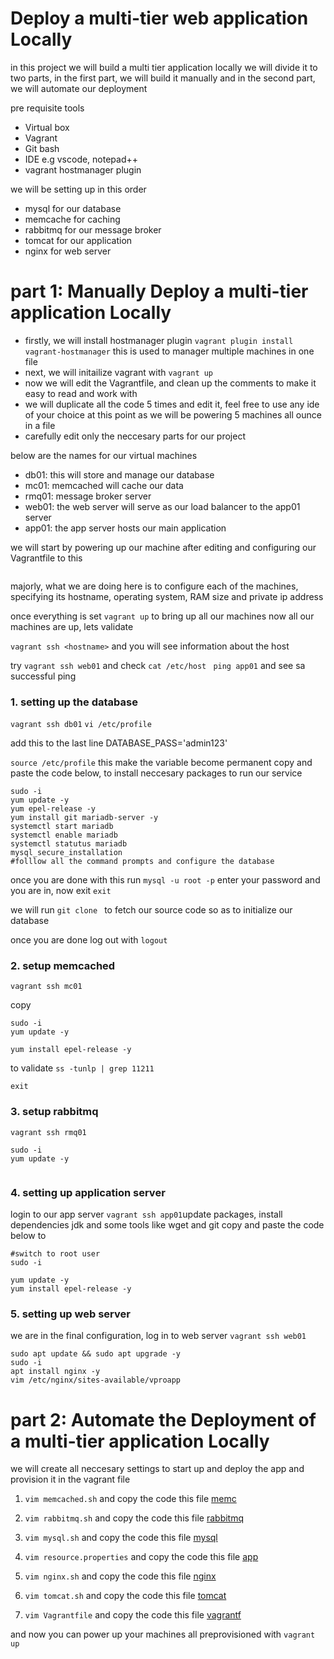 # Deploy a multi-tier web application Locally

in this project we will build a multi tier application locally 
we will divide it to two parts, in the first part, we will build it manually
and in the second part, we will automate our deployment

pre requisite tools
- Virtual box
- Vagrant
- Git bash
- IDE e.g vscode, notepad++
- vagrant hostmanager plugin
 

we will be setting up in this order

- mysql for our database
- memcache for caching
- rabbitmq for our message broker
- tomcat for our application
- nginx for web server

# part 1: Manually Deploy a multi-tier application Locally

- firstly, we will install hostmanager plugin `vagrant plugin install    vagrant-hostmanager` this is used to manager multiple machines in one file
- next, we will initailize vagrant with `vagrant up`
- now we will edit the Vagrantfile, and clean up the comments to make it easy to read and work with
- we will duplicate all the code 5 times and edit it, feel free to use any ide of your choice at this point as we will be powering 5 machines all ounce in a file
- carefully edit only the neccesary parts for our project

below are the names for our virtual machines

- db01: this will store and manage our database
- mc01: memcached will cache our data 
- rmq01: message broker server
- web01: the web server will serve as our load balancer to the app01 server
- app01: the app server hosts our main application 

we will start by powering up our machine after editing and configuring our Vagrantfile to this

```

```

majorly, what we are doing here is to configure each of the machines, specifying its hostname, operating system, RAM size and private ip address

once everything is set  `vagrant up` to bring up all our machines
now all our machines are up, lets validate

`vagrant ssh <hostname>` and you will see information about the host

try `vagrant ssh web01` and check `cat /etc/host ` 
`ping app01` and see sa successful ping

### 1. setting up the database
`vagrant ssh db01`
`vi /etc/profile`

add this to the last line 
DATABASE_PASS='admin123'

`source /etc/profile` this make the variable become permanent
copy and paste the code below, to install neccesary packages to run our service


```
sudo -i
yum update -y
yum epel-release -y
yum install git mariadb-server -y
systemctl start mariadb
systemctl enable mariadb
systemctl statutus mariadb
mysql_secure_installation
#folllow all the command prompts and configure the database

```
once you are done with this run `mysql -u root -p` enter your password and you are in, now exit `exit`

we will run  `git clone ` to fetch our source code so as to initialize our database







once you are done log out with `logout `

### 2. setup memcached

`vagrant ssh mc01`

copy

```
sudo -i
yum update -y

yum install epel-release -y
```

to validate `ss -tunlp | grep 11211`

`exit`

### 3. setup rabbitmq
`vagrant ssh rmq01`
```
sudo -i
yum update -y


```

### 4. setting up application server

login to our app server `vagrant ssh app01`update packages, install dependencies jdk and some tools like wget and git
copy and paste the code below to 

```
#switch to root user
sudo -i

yum update -y
yum install epel-release -y

```


### 5. setting up web server


we are in the final configuration, 
log in to web server `vagrant ssh web01`

```
sudo apt update && sudo apt upgrade -y
sudo -i 
apt install nginx -y
vim /etc/nginx/sites-available/vproapp

```




# part 2: Automate the Deployment of a multi-tier application Locally

we will create all neccesary settings to start up and deploy the app and provision it in the vagrant file

1. `vim memcached.sh` and copy the code this file [memc](https://github.com/baraqheart/HandsOn/blob/main/project_3/memcache.sh)

2. `vim rabbitmq.sh` and copy the code this file [rabbitmq](https://github.com/baraqheart/HandsOn/blob/main/project_3/rabbitmq.sh)

3. `vim mysql.sh` and copy the code this file [mysql](https://github.com/baraqheart/HandsOn/blob/main/project_3/mysql.sh)

4. `vim resource.properties` and copy the code this file [app](https://github.com/baraqheart/HandsOn/blob/main/project_3/application.properties) 

5. `vim nginx.sh` and copy the code this file [nginx](https://github.com/baraqheart/HandsOn/blob/main/project_3/nginx.sh)

6. `vim tomcat.sh` and copy the code this file [tomcat](https://github.com/baraqheart/HandsOn/blob/main/project_3/tomcat.sh)

7. `vim Vagrantfile` and copy the code this file [vagrantf](https://github.com/baraqheart/HandsOn/blob/main/project_3/Vagrantfile)

and now you can  power up your machines all preprovisioned with `vagrant up`



























